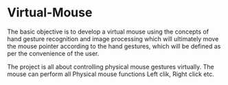 # Virtual-Mouse

The basic objective is to develop a virtual mouse using the concepts of hand gesture recognition and image processing which will ultimately move the mouse pointer according to the hand gestures, which will be defined as per the convenience of the user.

The project is all about controlling physical mouse gestures virtually. The mouse can perform all Physical mouse functions Left clik, Right click etc.
